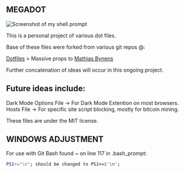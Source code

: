 ## MEGADOT
![Screenshot of my shell prompt](megadot/bashstyle.png)

This is a personal project of various dot files.

Base of these files were forked from various git repos @:

[Dotfiles](dotfiles.github.io) > Massive props to [Mathias Bynens](https://github.com/mathiasbynens/dotfiles)

Further concatenation of ideas will occur in this ongoing project.

## Future ideas include:

Dark Mode Options File -> For Dark Mode Extention on most browsers.
Hosts File -> For specific site script blocking, mostly for bitcoin mining.


These files are under the MIT license.


## WINDOWS ADJUSTMENT
For use with Git Bash found ~ on line 117 in .bash_prompt:

```bash
PS1+="\n"; should be changed to PS1+=$'\n';
```

